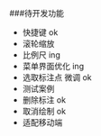 
###待开发功能
- 快捷键               ok
- 滚轮缩放                 
- 比例尺               ing
- 菜单界面优化          ing  
- 选取标注点 微调       ok 
- 测试案例
- 删除标注             ok
- 取消绘制             ok
- 适配移动端           

